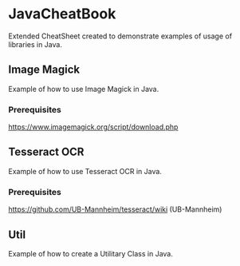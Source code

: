 # JavaCheatBook
Extended CheatSheet created to demonstrate examples of usage of libraries in Java.

## Image Magick
Example of how to use Image Magick in Java.

### Prerequisites
https://www.imagemagick.org/script/download.php

## Tesseract OCR
Example of how to use Tesseract OCR in Java.

### Prerequisites
https://github.com/UB-Mannheim/tesseract/wiki (UB-Mannheim)

## Util
Example of how to create a Utilitary Class in Java.
